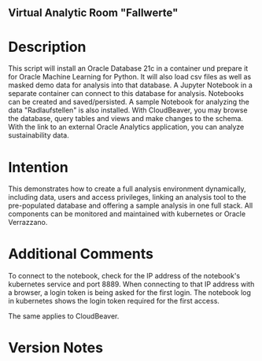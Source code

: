 <!--- app-name: Virtual analytic Room "Radlaufstellen" -->

## Virtual Analytic Room "Fallwerte"
# Description
This script will install an Oracle Database 21c in a container und prepare it for Oracle Machine Learning for Python.
It will also load csv files as well as masked demo data for analysis into that database.
A Jupyter Notebook in a separate container can connect to this database for analysis. Notebooks can be created and saved/persisted. A sample Notebook for analyzing the data "Radlaufstellen" is also installed.
With CloudBeaver, you may browse the database, query tables and views and make changes to the schema.
With the link to an external Oracle Analytics application, you can analyze sustainability data.
# Intention
This demonstrates how to create a full analysis environment dynamically, including data, users and access privileges, linking an analysis tool to the pre-populated database and offering a sample analysis in one full stack. All components can be monitored and maintained with kubernetes or Oracle Verrazzano.

# Additional Comments
To connect to the notebook, check for the IP address of the notebook's kubernetes service and port 8889. When connecting to that IP address with a browser, a login token is being asked for the first login. The notebook log in kubernetes shows the login token required for the first access.

The same applies to CloudBeaver.

# Version Notes
